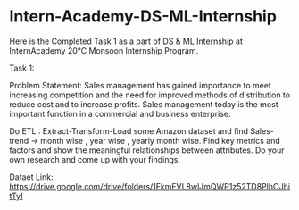 # Intern-Academy-DS-ML-Internship
Here is the Completed Task 1 as a part of DS & ML Internship at InternAcademy 20°C Monsoon Internship Program. 

Task 1:

Problem Statement:
Sales management has gained importance to meet increasing competition and the need for improved
methods of distribution to reduce cost and to increase profits. Sales management today is the most
important function in a commercial and business enterprise.

Do ETL : Extract-Transform-Load some Amazon dataset and find Sales-trend -> month wise , year
wise , yearly month wise. Find key metrics and factors and show the meaningful relationships
between attributes. Do your own research and come up with your findings.

Dataet Link:
https://drive.google.com/drive/folders/1FkmFVL8wlJmQWP1z52TD8PlhOJhitTyI
